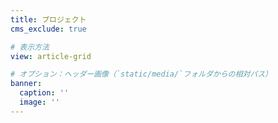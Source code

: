 ```yaml
---
title: プロジェクト
cms_exclude: true

# 表示方法
view: article-grid

# オプション：ヘッダー画像（`static/media/`フォルダからの相対パス）
banner:
  caption: ''
  image: ''
---
```

